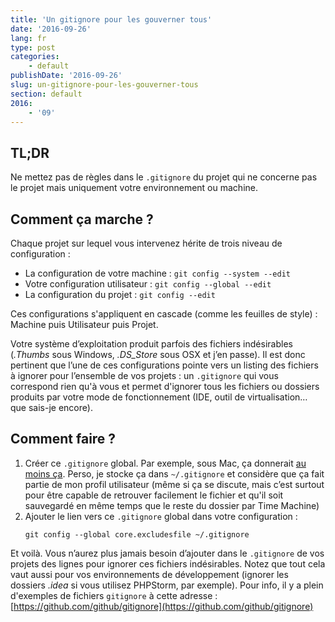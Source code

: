 ```yaml
---
title: 'Un gitignore pour les gouverner tous'
date: '2016-09-26'
lang: fr
type: post
categories:
    - default
publishDate: '2016-09-26'
slug: un-gitignore-pour-les-gouverner-tous
section: default
2016:
    - '09'
---
```


## TL;DR

Ne mettez pas de règles dans le `.gitignore` du projet qui ne concerne pas le projet mais uniquement votre environnement ou machine.

<!--more-->

## Comment ça marche ?

Chaque projet sur lequel vous intervenez hérite de trois niveau de configuration :

*   La configuration de votre machine : `git config --system --edit`
*   Votre configuration utilisateur : `git config --global --edit`
*   La configuration du projet : `git config --edit`

Ces configurations s'appliquent en cascade (comme les feuilles de style) : Machine puis Utilisateur puis Projet. 

Votre système d’exploitation produit parfois des fichiers indésirables (_.Thumbs_ sous Windows, _.DS_Store_ sous OSX et j’en passe). Il est donc pertinent que l’une de ces configurations pointe vers un listing des fichiers à ignorer pour l’ensemble de vos projets : un `.gitignore` qui vous correspond rien qu'à vous et permet d'ignorer tous les fichiers ou dossiers produits par votre mode de fonctionnement (IDE, outil de virtualisation… que sais-je encore).

## Comment faire ?

1.  Créer ce `.gitignore` global. Par exemple, sous Mac, ça donnerait [au moins ça](https://github.com/github/gitignore/blob/master/Global/macOS.gitignore). Perso, je stocke ça dans `~/.gitignore` et considère que ça fait partie de mon profil utilisateur (même si ça se discute, mais c’est surtout pour être capable de retrouver facilement le fichier et qu'il soit sauvegardé en même temps que le reste du dossier par Time Machine)
2.  Ajouter le lien vers ce `.gitignore` global dans votre configuration :
    ```
    git config --global core.excludesfile ~/.gitignore
    ```

Et voilà. Vous n’aurez plus jamais besoin d’ajouter dans le `.gitignore` de vos projets des lignes pour ignorer ces fichiers indésirables. Notez que tout cela vaut aussi pour vos environnements de développement (ignorer les dossiers _.idea_ si vous utilisez PHPStorm, par exemple). Pour info, il y a plein d'exemples de fichiers `gitignore` à cette adresse : [https://github.com/github/gitignore](https://github.com/github/gitignore)